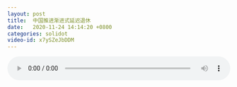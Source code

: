 ```yaml
---
layout: post
title:  中国推进渐进式延迟退休
date:   2020-11-24 14:14:20 +0800
categories: solidot
video-id: x7ySZeJbDDM
---
```


<audio id="youtube" style="width: 100%;" video-id="x7ySZeJbDDM" controls></audio>

<script async type="text/javascript" src="/audio.js"></script>

